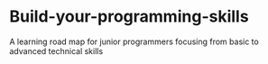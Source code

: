 # Build-your-programming-skills
A learning road map for junior programmers focusing from basic to advanced technical skills
